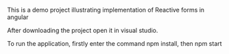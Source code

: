 This is a demo project illustrating implementation of  Reactive forms in angular

After downloading the project open it in visual studio.

To run the application, firstly enter the command npm install,  then npm start
